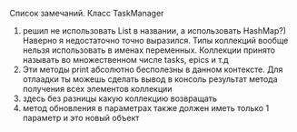 Список замечаний.
Класс TaskManager
1. решил не использовать List в названии, а использовать HashMap?) Наверно я недостаточно точно выразился. Типы коллекций вообще нельзя использовать в именах переменных. Коллекции принято называть во множественном числе tasks, epics  и т.д
2. Эти методы print абсолютно бесполезны в данном контексте. Для отлаадки ты можешь сделать вывод в консоль результат метода получения всех элементов коллекции
3. здесь без разницы какую коллекцию возвращать
4. метод обновления в параметрах также должен иметь только 1 параметр и это новый объект

